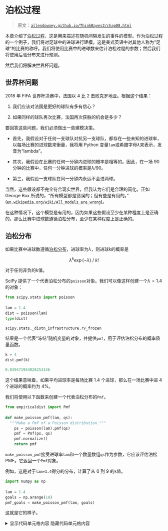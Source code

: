 # 泊松过程

> 原文：[`allendowney.github.io/ThinkBayes2/chap08.html`](https://allendowney.github.io/ThinkBayes2/chap08.html)

本章介绍了[泊松过程](https://en.wikipedia.org/wiki/Poisson_point_process)，这是用来描述在随机间隔发生的事件的模型。作为泊松过程的一个例子，我们将对足球中的进球进行建模，这是美式英语中对其他人称为“足球”的比赛的称呼。我们将使用比赛中的进球数来估计泊松过程的参数；然后我们将使用后验分布来进行预测。

然后我们将解决世界杯问题。

## 世界杯问题

2018 年 FIFA 世界杯决赛中，法国以 4 比 2 击败克罗地亚。根据这个结果：

1.  我们应该对法国是更好的球队有多有信心？

1.  如果同样的球队再次比赛，法国再次获胜的机会是多少？

要回答这些问题，我们必须做出一些建模决策。

+   首先，我假设对于任何一支球队对抗另一支球队，都存在一些未知的进球率，以每场比赛的进球数来衡量，我将用 Python 变量`lam`或希腊字母$\lambda$来表示，发音为“lambda”。

+   其次，我假设在比赛的任何一分钟内进球的概率是相等的。因此，在一场 90 分钟的比赛中，任何一分钟进球的概率是$\lambda/90$。

+   第三，我假设一支球队在同一分钟内永远不会进两球。

当然，这些假设都不完全符合现实世界，但我认为它们是合理的简化。正如 George Box 所说的，“所有模型都是错误的；但有些是有用的。” ([`en.wikipedia.org/wiki/All_models_are_wrong`](https://en.wikipedia.org/wiki/All_models_are_wrong))。

在这种情况下，这个模型是有用的，因为如果这些假设至少在某种程度上是正确的，那么比赛中进球数遵循泊松分布，至少在某种程度上是正确的。

## 泊松分布

如果比赛中进球数遵循[泊松分布](https://en.wikipedia.org/wiki/Poisson_distribution)，进球率为$\lambda$，则进球$k$的概率是

$$\lambda^k \exp(-\lambda) ~/~ k!$$

对于任何非负的$k$值。

SciPy 提供了一个代表泊松分布的`poisson`对象。我们可以像这样创建一个$\lambda=1.4$的对象：

```py
from scipy.stats import poisson

lam = 1.4
dist = poisson(lam)
type(dist) 
```

```py
scipy.stats._distn_infrastructure.rv_frozen 
```

结果是一个代表“冻结”随机变量的对象，并提供`pmf`，用于评估泊松分布的概率质量函数。

```py
k = 4
dist.pmf(k) 
```

```py
0.039471954028253146 
```

这个结果意味着，如果平均进球率是每场比赛 1.4 个进球，那么在一场比赛中进 4 个进球的概率约为 4%。

我们将使用以下函数来创建一个代表泊松分布的`Pmf`。

```py
from empiricaldist import Pmf

def make_poisson_pmf(lam, qs):
  """Make a Pmf of a Poisson distribution."""
    ps = poisson(lam).pmf(qs)
    pmf = Pmf(ps, qs)
    pmf.normalize()
    return pmf 
```

`make_poisson_pmf`接受进球率`lam`和一个数量数组`qs`作为参数，它应该评估泊松 PMF。它返回一个`Pmf`对象。

例如，这是对于`lam=1.4`得分的分布，计算了从 0 到 9 的`k`值。

```py
import numpy as np

lam = 1.4
goals = np.arange(10)
pmf_goals = make_poisson_pmf(lam, goals) 
```

这就是它的样子。

<details class="hide above-input"><summary aria-label="Toggle hidden content">显示代码单元格内容 隐藏代码单元格内容</summary>

```py
from utils import decorate

def decorate_goals(title=''):
    decorate(xlabel='Number of goals',
        ylabel='PMF',
        title=title) 
```</details> <details class="hide above-input"><summary aria-label="Toggle hidden content">显示代码单元格源代码 隐藏代码单元格源代码</summary>

```py
pmf_goals.bar(label=r'Poisson distribution with $\lambda=1.4/details>)

decorate_goals('Distribution of goals scored') 
```</details> ![_images/58c54aa34d3731e8b80f04a10b301b1ece4e10316ef4a35fd1a70b4332219d71.png](img/5302f3f1e12bf32d1b9c9773338d78bd.png)

最可能的结果是 0、1 和 2；更高的值是可能的，但越来越不太可能。超过 7 的值是可以忽略的。这个分布表明，如果我们知道进球率，我们就可以预测进球数。

现在让我们换个角度来看：给定一个进球数，我们能说出关于进球率的什么？

要回答这个问题，我们需要考虑`lam`的先验分布，它表示在我们看到比分之前可能值及其概率的范围。

## 伽玛分布

如果你曾经看过一场足球比赛，你对 `lam` 有一些了解。在大多数比赛中，球队每场比赛都会进几个球。在罕见的情况下，一支球队可能进超过 5 个球，但他们几乎不会进超过 10 个球。

使用[以前世界杯的数据](https://www.statista.com/statistics/269031/goals-scored-per-game-at-the-fifa-world-cup-since-1930/)，我估计每支球队平均每场比赛进球约为 1.4 球。所以我将 `lam` 的平均值设为 1.4。

对于一支强队对阵一支弱队，我们期望 `lam` 更高；对于一支弱队对阵一支强队，我们期望它更低。

为了模拟进球率的分布，我将使用[伽玛分布](https://en.wikipedia.org/wiki/Gamma_distribution)，我之所以选择它是因为：

1.  进球率是连续的且非负的，伽玛分布适用于这种类型的数量。

1.  伽玛分布只有一个参数 `alpha`，即平均值。所以我们可以很容易地构造一个具有我们想要的平均值的伽玛分布。

1.  正如我们将看到的，伽玛分布的形状是一个合理的选择，考虑到我们对足球的了解。

还有一个原因，我将在 <<_ConjugatePriors>> 中透露。

SciPy 提供了 `gamma`，它创建了一个表示伽玛分布的对象。`gamma` 对象提供了 `pdf`，用于评估伽玛分布的**概率密度函数**（PDF）。

这是我们如何使用它的方式。

```py
from scipy.stats import gamma

alpha = 1.4
qs = np.linspace(0, 10, 101)
ps = gamma(alpha).pdf(qs) 
```

参数 `alpha` 是分布的平均值。`qs` 是 `lam` 在 0 到 10 之间的可能值。`ps` 是**概率密度**，我们可以将其视为未归一化的概率。

为了使它们归一化，我们可以将它们放入 `Pmf` 中并调用 `normalize`：

```py
from empiricaldist import Pmf

prior = Pmf(ps, qs)
prior.normalize() 
```

结果是伽玛分布的离散近似。看起来是这样的。

<details class="hide above-input"><summary aria-label="Toggle hidden content">Show code cell content Hide code cell content</summary>

```py
def decorate_rate(title=''):
    decorate(xlabel='Goal scoring rate (lam)',
        ylabel='PMF',
        title=title) 
```</details> <details class="hide above-input"><summary aria-label="Toggle hidden content">Show code cell source Hide code cell source</summary>

```py
prior.plot(ls='--', label='prior', color='C5')
decorate_rate(r'Prior distribution of $\lambda/details>) 
```</details> ![_images/7ba78434be5f44d022795ae6c9f5d4277050e2da9534b44be608bda840475700.png](img/02390b3b82770114a9b2194393796dc3.png)

这个分布代表了我们对进球的先验知识：`lam` 通常小于 2，偶尔高达 6，很少会更高。

我们可以确认平均值约为 1.4。

<details class="hide above-input"><summary aria-label="Toggle hidden content">Show code cell content Hide code cell content</summary>

```py
prior.mean() 
```

```py
1.4140818156118378 
```</details>

像往常一样，对于先验的细节，有理智的人可能会有不同的看法，但这已经足够开始了。让我们进行一次更新。

## 更新

假设你已经知道了进球率 $\lambda$，并且被要求计算进 $k$ 球的概率。这正是我们通过计算泊松 PMF 来回答的问题。

例如，如果 $\lambda$ 是 1.4，那么在一场比赛中进 4 球的概率是：

```py
lam = 1.4
k = 4
poisson(lam).pmf(4) 
```

```py
0.039471954028253146 
```

现在假设我们有一个可能值数组 $\lambda$；我们可以计算每个 `lam` 的数据的可能性，就像这样：

```py
lams = prior.qs
k = 4
likelihood = poisson(lams).pmf(k) 
```

这就是我们需要做的更新。为了得到后验分布，我们将先验乘以我们刚刚计算的可能性，并将结果归一化。

以下函数封装了这些步骤。

```py
def update_poisson(pmf, data):
  """Update Pmf with a Poisson likelihood."""
    k = data
    lams = pmf.qs
    likelihood = poisson(lams).pmf(k)
    pmf *= likelihood
    pmf.normalize() 
```

第一个参数是先验；第二个是进球数。

在这个例子中，法国进了 4 个球，所以我将先验的副本并更新它与数据。

```py
france = prior.copy()
update_poisson(france, 4) 
```

这是后验分布的样子，以及先验。

<details class="hide above-input"><summary aria-label="Toggle hidden content">Show code cell source Hide code cell source</summary>

```py
prior.plot(ls='--', label='prior', color='C5')
france.plot(label='France posterior', color='C3')

decorate_rate('Posterior distribution for France') 
```</details> ![_images/8a3342b969ad573b94b1b8e696c887e4f7ee6b38a3b746430e6b92396d756742.png](img/882f5262ce4230869ad254016188d3d1.png)

数据`k=4`使我们认为更高的`lam`值更可能，更低的值更不可能。因此后验分布向右移动。

让我们对克罗地亚也做同样的操作：

```py
croatia = prior.copy()
update_poisson(croatia, 2) 
```

这就是结果。

<details class="hide above-input"><summary aria-label="Toggle hidden content">显示代码单元格源代码 隐藏代码单元格源代码</summary>

```py
prior.plot(ls='--', label='prior', color='C5')
croatia.plot(label='Croatia posterior', color='C0')

decorate_rate('Posterior distribution for Croatia') 
```</details> ![_images/d5a935a0a5ac15c7cef65b49f17499e8f84f352a4439e1461a9dd40ae0c830de.png](img/656cc186025415b771822c80241a93e4.png)

这是这些分布的后验均值。

```py
print(croatia.mean(), france.mean()) 
```

```py
1.6999765866755225 2.699772393342308 
```

先验分布的均值约为 1.4。克罗地亚进球 2 个后，他们的后验均值为 1.7，接近先验和数据的中点。同样，法国进球 4 个后，他们的后验均值为 2.7。

这些结果是贝叶斯更新的典型特征：后验分布的位置是先验和数据之间的折衷。

## 优势概率

现在我们对每支球队都有了一个后验分布，我们可以回答第一个问题：我们对法国更好的球队有多有信心？

在模型中，“更好”意味着对手的进球率更高。我们可以使用后验分布来计算从法国分布中抽取的随机值超过从克罗地亚分布中抽取的值的概率。

一种方法是枚举两个分布的所有值对，累加一个值超过另一个值的总概率。

```py
def prob_gt(pmf1, pmf2):
  """Compute the probability of superiority."""
    total = 0
    for q1, p1 in pmf1.items():
        for q2, p2 in pmf2.items():
            if q1 > q2:
                total += p1 * p2
    return total 
```

这类似于我们在<<_Addends>>中使用的方法来计算总和的分布。这是我们使用它的方式：

```py
prob_gt(france, croatia) 
```

```py
0.7499366290930155 
```

`Pmf`提供了一个执行相同操作的函数。

```py
Pmf.prob_gt(france, croatia) 
```

```py
0.7499366290930174 
```

结果略有不同，因为`Pmf.prob_gt`使用数组操作符而不是`for`循环。

无论哪种方式，结果都接近 75%。因此，基于一场比赛，我们有中等的信心认为法国实际上是更好的球队。

当然，我们应该记住，这个结果是基于进球率恒定的假设。实际上，如果一支球队落后一个进球，他们可能会在比赛结束时更积极地比赛，这使得他们更有可能得分，但也更有可能失去额外的进球。

和往常一样，结果只有模型一样好。

## 预测复赛

现在我们可以回答第二个问题：如果同样的球队再次比赛，克罗地亚获胜的机会有多大？为了回答这个问题，我们将生成“后验预测分布”，即我们期望一支球队得分的进球数。

如果我们知道进球率`lam`，进球的分布将是参数为`lam`的泊松分布。由于我们不知道`lam`，进球的分布是具有不同`lam`值的泊松分布的混合。

首先，我将生成一个`Pmf`对象的序列，每个值对应一个`lam`值。

```py
pmf_seq = [make_poisson_pmf(lam, goals) 
           for lam in prior.qs] 
```

以下图显示了这些分布在几个`lam`值下的情况。

<details class="hide above-input"><summary aria-label="Toggle hidden content">显示代码单元格源代码 隐藏代码单元格源代码</summary>

```py
import matplotlib.pyplot as plt

for i, index in enumerate([10, 20, 30, 40]):
    plt.subplot(2, 2, i+1)
    lam = prior.qs[index]
    pmf = pmf_seq[index]
    pmf.bar(label=f'$\lambda$ = {lam}', color='C3')
    decorate_goals() 
```</details> ![_images/62062c40c6a4a2831a237ab2924b29f91d3f6e61a7de23f3dc1237010380f9dd.png](img/fa119384238cf3adbcebd721047f6094.png)

预测分布是这些`Pmf`对象的混合，根据后验概率加权。我们可以使用<<_GeneralMixtures>>中的`make_mixture`来计算这个混合。

```py
from utils import make_mixture

pred_france = make_mixture(france, pmf_seq) 
```

这是法国在复赛中进球数的预测分布。

<details class="hide above-input"><summary aria-label="Toggle hidden content">显示代码单元格源代码 隐藏代码单元格源代码</summary>

```py
pred_france.bar(color='C3', label='France')
decorate_goals('Posterior predictive distribution') 
```</details> ![_images/59075d25fad64df15f9e94a861a4486a16b91f6bad681d050dc3290afca3698d.png](img/a0ea95a1903ab36205deca76851c6d7a.png)

这个分布代表了两种不确定性：我们不知道`lam`的实际值，即使知道了，我们也不知道下一场比赛的进球数。

这是克罗地亚的预测分布。

```py
pred_croatia = make_mixture(croatia, pmf_seq) 
```

<details class="hide above-input"><summary aria-label="Toggle hidden content">显示代码单元格内容 隐藏代码单元格内容</summary>

```py
pred_croatia.bar(color='C0', label='Croatia')
decorate_goals('Posterior predictive distribution') 
```

![_images/3c5c1e25e759daa7d773f22210dbfb08b6f53081a393466e75c90808850d29c0.png](img/99e85c8bf46cc101de4790585f805568.png)</details>

我们可以使用这些分布来计算法国赢得、输掉或打平复赛的概率。

```py
win = Pmf.prob_gt(pred_france, pred_croatia)
win 
```

```py
0.5703522415934519 
```

```py
lose = Pmf.prob_lt(pred_france, pred_croatia)
lose 
```

```py
0.26443376257235873 
```

```py
tie = Pmf.prob_eq(pred_france, pred_croatia)
tie 
```

```py
0.16521399583418947 
```

假设法国赢得一半的比赛，他们在复赛中获胜的机会约为 65%。

```py
win + tie/2 
```

```py
0.6529592395105466 
```

这比他们的优势概率低一点，为 75%。这是有道理的，因为我们对于单场比赛的结果不太确定，而对于进球率我们更有把握。即使法国是更好的球队，他们也可能输掉比赛。

## 指数分布

在本笔记本的最后一个练习中，你将有机会解决世界杯问题的以下变种：

> 在 2014 年 FIFA 世界杯中，德国在半决赛中与巴西对阵。德国在 11 分钟后进球，然后在 23 分钟处再次进球。在比赛的这一时刻，你预计德国在 90 分钟后会进多少球？他们进 5 个以上的球的概率是多少（事实上，他们确实进了）？

在这个版本中，请注意数据不是在固定时间段内的进球数，而是进球之间的时间。

要计算这样的数据的可能性，我们可以再次利用泊松过程的理论。如果每个团队都有一个恒定的进球率，我们期望进球之间的时间遵循[指数分布](https://en.wikipedia.org/wiki/Exponential_distribution)。

如果进球率是$\lambda$，那么在$t$时间间隔内看到进球的概率与指数分布的概率密度函数成正比：

$$\lambda \exp(-\lambda t)$$

因为$t$是一个连续的量，这个表达式的值不是概率；它是概率密度。然而，它与数据的概率成正比，所以我们可以将其用作贝叶斯更新中的似然。

SciPy 提供了`expon`，它创建了一个表示指数分布的对象。然而，它并没有像你期望的那样将`lam`作为参数，这使得它难以使用。由于指数分布的概率密度函数很容易计算，我将使用自己的函数。

```py
def expo_pdf(t, lam):
  """Compute the PDF of the exponential distribution."""
    return lam * np.exp(-lam * t) 
```

为了看看指数分布的样子，让我们再次假设`lam`为 1.4；我们可以这样计算$t$的分布：

```py
lam = 1.4
qs = np.linspace(0, 4, 101)
ps = expo_pdf(qs, lam)
pmf_time = Pmf(ps, qs)
pmf_time.normalize() 
```

```py
25.616650745459093 
```

这就是它的样子：

<details class="hide above-input"><summary aria-label="Toggle hidden content">显示代码单元格内容 隐藏代码单元格内容</summary>

```py
def decorate_time(title=''):
    decorate(xlabel='Time between goals (games)',
             ylabel='PMF',
             title=title) 
```</details> <details class="hide above-input"><summary aria-label="Toggle hidden content">显示代码单元格源代码 隐藏代码单元格源代码</summary>

```py
pmf_time.plot(label='exponential with $\lambda$ = 1.4')

decorate_time('Distribution of time between goals') 
```</details> ![_images/96ec4c44d1ecd930473d03903142cfd3b9249ca8650f4d696d5463fa14032e4b.png](img/bbb9f0b99d523d99aad1d28134d9c9a9.png)

这是反直觉的，但事实上，最有可能进球的时间是立即。之后，每个连续时间间隔的概率都会略微降低。

以 1.4 的进球率来说，一个球队可能需要超过一场比赛来进球，但他们很少需要超过两场比赛。

## 总结

本章介绍了三种新的分布，因此很难将它们区分开来。让我们来回顾一下：

+   如果一个系统满足泊松模型的假设，那么在一段时间内的事件数量遵循泊松分布，这是一个从 0 到无穷大的整数数量的离散分布。在实践中，我们通常可以忽略有限限制之上的低概率数量。

+   同样在泊松模型下，事件之间的间隔遵循指数分布，这是一个从 0 到无穷大的连续分布。因为它是连续的，所以它由概率密度函数（PDF）描述，而不是概率质量函数（PMF）。但当我们使用指数分布来计算数据的可能性时，我们可以将密度视为未归一化的概率。

+   泊松分布和指数分布由事件率参数化，表示为$\lambda$或`lam`。

+   对于$\lambda$的先验分布，我使用了伽玛分布，这是一个从 0 到无穷大的连续分布，但我用一个离散的、有界的 PMF 来近似它。伽玛分布有一个参数，表示为$\alpha$或`alpha`，它也是它的均值。

我选择了伽玛分布，因为其形状与我们对进球率的背景知识一致。还有其他分布可以使用；然而，我们将在<<_ConjugatePriors>>中看到，伽玛分布可能是一个特别好的选择。

但在我们到达那里之前，我们还有一些事情要做，从这些练习开始。

## 练习

**练习：** 让我们完成我们开始的练习：

> 在 2014 年 FIFA 世界杯上，德国在半决赛中与巴西对阵。德国在 11 分钟后进球，然后在第 23 分钟再次进球。在比赛的那一刻，你期望德国在 90 分钟后进球多少个？他们有多大概率会再进 5 个球（事实上，他们确实进了）？

以下是我建议的步骤：

1.  从我们在上一个问题中使用的相同的伽玛先验开始，计算每个可能的`lam`值在 11 分钟后进球的可能性。不要忘记将所有时间转换为游戏而不是分钟。

1.  计算德国在第一个进球后`lam`的后验分布。

1.  计算再过 12 分钟后再进球的可能性并进行另一个更新。绘制先验、一个进球后的后验和两个进球后的后验。

1.  计算德国在比赛剩余时间内可能进球的后验预测分布，`90-23`分钟。注意：您将不得不考虑如何为比赛的一部分生成预测进球。

1.  计算在剩下的时间内进球 5 个或更多的概率。

<details class="hide above-input"><summary aria-label="切换隐藏内容">显示代码单元格内容 隐藏代码单元格内容</summary>

```py
# Solution

# Here's a function that updates the distribution of lam
# with the given time between goals

def update_expo(pmf, data):
  """Update based on an observed interval

 pmf: prior PMF
 data: time between goals in minutes
 """
    t = data / 90
    lams = pmf.qs
    likelihood = expo_pdf(t, lams)
    pmf *= likelihood
    pmf.normalize() 
```</details> <details class="hide above-input"><summary aria-label="切换隐藏内容">显示代码单元格内容 隐藏代码单元格内容</summary>

```py
# Solution

# Here are the updates for the first and second goals

germany = prior.copy()
update_expo(germany, 11)

germany2 = germany.copy()
update_expo(germany2, 12) 
```</details> <details class="hide above-input"><summary aria-label="切换隐藏内容">显示代码单元格内容 隐藏代码单元格内容</summary>

```py
# Solution

# Here are the mean values of `lam` after each update

germany.mean(), germany2.mean() 
```

```py
(2.1358882653086892, 2.703059034926364) 
```</details> <details class="hide above-input"><summary aria-label="切换隐藏内容">显示代码单元格内容 隐藏代码单元格内容</summary>

```py
# Solution

# Here's what the posterior distributions look like

prior.plot(ls='--', label='prior', color='C5')
germany.plot(color='C3', label='Posterior after 1 goal')
germany2.plot(color='C16', label='Posterior after 2 goals')

decorate_rate('Prior and posterior distributions') 
```

![ _images/0740f0e6f3f0aac3874b6c1f90f5771a7972aa50727a230b24702f1dc46f999f.png](img/d1fcdb7ef8f59f9372467e3f7169a89f.png)</details><details class="hide above-input"><summary aria-label="切换隐藏内容">显示代码单元格内容 隐藏代码单元格内容</summary>

```py
# Solution

# Here's the predictive distribution for each possible value of `lam`

t = (90-23) / 90

pmf_seq = [make_poisson_pmf(lam*t, goals) 
           for lam in germany2.qs] 
```</details> <details class="hide above-input"><summary aria-label="切换隐藏内容">显示代码单元格内容 隐藏代码单元格内容</summary>

```py
# Solution

# And here's the mixture of predictive distributions,
# weighted by the probabilities in the posterior distribution.

pred_germany2 = make_mixture(germany2, pmf_seq) 
```</details> <details class="hide above-input"><summary aria-label="切换隐藏内容">显示代码单元格内容 隐藏代码单元格内容</summary>

```py
# Solution

# Here's what the predictive distribution looks like

pred_germany2.bar(color='C1', label='germany')
decorate_goals('Posterior predictive distribution') 
```

![ _images/0cecd0c7ba065fb6b2658efe96e68f30cb0ac638e3b23059c2fd7a58b1978682.png](img/cf03ebe34f639a6f56d7acd81816206b.png)</details><details class="hide above-input"><summary aria-label="切换隐藏内容">显示代码单元格内容 隐藏代码单元格内容</summary>

```py
# Solution

# Here's the probability of scoring exactly 5 more goals

pred_germany2[5] 
```

```py
0.047109658706113416 
```</details> <details class="hide above-input"><summary aria-label="切换隐藏内容">显示代码单元格内容 隐藏代码单元格内容</summary>

```py
# Solution

# And the probability of 5 or more

pred_germany2.prob_ge(5) 
```

```py
0.09286200122834538 
```</details>

**练习：**回到世界杯问题的第一个版本。假设法国和克罗地亚进行了一场复赛。法国率先得分的概率是多少？

提示：通过制作指数分布的混合来计算首个进球的后验预测分布。您可以使用以下函数制作近似指数分布的 PMF。

<details class="hide above-input"><summary aria-label="切换隐藏内容">显示代码单元格内容 隐藏代码单元格内容</summary>

```py
def make_expo_pmf(lam, high):
  """Make a PMF of an exponential distribution.

 lam: event rate
 high: upper bound on the interval `t`

 returns: Pmf of the interval between events
 """
    qs = np.linspace(0, high, 101)
    ps = expo_pdf(qs, lam)
    pmf = Pmf(ps, qs)
    pmf.normalize()
    return pmf 
```</details> <details class="hide above-input"><summary aria-label="切换隐藏内容">显示代码单元格内容 隐藏代码单元格内容</summary>

```py
# Solution

# Here are the predictive distributions for the 
# time until the first goal

pmf_seq = [make_expo_pmf(lam, high=4) for lam in prior.qs] 
```</details> <details class="hide above-input"><summary aria-label="切换隐藏内容">显示代码单元格内容 隐藏代码单元格内容</summary>

```py
# Solution

# And here are the mixtures based on the two posterior distributions

pred_france = make_mixture(france, pmf_seq)
pred_croatia = make_mixture(croatia, pmf_seq) 
```</details> <details class="hide above-input"><summary aria-label="切换隐藏内容">显示代码单元格内容 隐藏代码单元格内容</summary>

```py
# Solution

# Here's what the posterior predictive distributions look like

pred_france.plot(label='France', color='C3')
pred_croatia.plot(label='Croatia', color='C0')

decorate_time('Posterior predictive distribution') 
```

![_images/c6056f1c8681d9a55bbb7434ffbf28fd8676cf8e71f1e833edec65ca92f43b2f.png](img/bc7bd8003dc80e838f43d3190f7ed3f4.png)</details><details class="hide above-input"><summary aria-label="切换隐藏内容">显示代码单元格内容 隐藏代码单元格内容</summary>

```py
# Solution

# And here's the probability France scores first

Pmf.prob_lt(pred_france, pred_croatia) 
```

```py
0.5904596116867543 
```</details>

**练习：**在 2010-11 赛季的国家冰球联盟（NHL）总决赛中，我心爱的波士顿布鲁因队与令人厌恶的温哥华加人队进行了一场七场比赛的冠军系列赛。波士顿在前两场比赛中以 0-1 和 2-3 输掉了比赛，然后赢得了接下来的两场比赛，分别是 8-1 和 4-0。在系列赛的这一阶段，波士顿赢得下一场比赛的概率是多少，他们赢得冠军的概率又是多少？

为了选择先验分布，我从[`www.nhl.com`](http://www.nhl.com)获取了一些统计数据，具体是 2010-11 赛季每支球队的平均进球数。该分布很好地由均值为 2.8 的伽玛分布模拟。

你认为这些比赛的结果可能违反泊松模型的假设？这些违反会如何影响你的预测？

<details class="hide above-input"><summary aria-label="切换隐藏内容">显示代码单元格内容 隐藏代码单元格内容</summary>

```py
# Solution

# When a team is winning or losing by an insurmountable margin,
# they might remove their best players from the game, which
# would affect their goal-scoring rate, violating the assumption
# that the goal scoring rate is constant.

# In this example, Boston won the third game 8-1, but scoring
# eight goals in a game might not reflect their true long-term
# goal-scoring rate.

# As a result, the analysis below might overestimate the chance
# that Boston wins.

# As it turned out, they did not. 
```</details> <details class="hide above-input"><summary aria-label="切换隐藏内容">显示代码单元格内容 隐藏代码单元格内容</summary>

```py
# Solution

from scipy.stats import gamma

alpha = 2.8
qs = np.linspace(0, 15, 101)
ps = gamma.pdf(qs, alpha)
prior_hockey = Pmf(ps, qs)
prior_hockey.normalize() 
```

```py
6.666325137469514 
```</details> <details class="hide above-input"><summary aria-label="切换隐藏内容">显示代码单元格内容 隐藏代码单元格内容</summary>

```py
# Solution

prior_hockey.plot(ls='--', color='C5')
decorate_rate('Prior distribution for hockey')
prior_hockey.mean() 
```

```py
2.7997400090376567 
```

![_images/8961cb45c2d1db771b78e9c4b438312f7dce1565f33644f678a6f2463f8a0a2f.png](img/3575c4c5dd177b425f14969172ffe9c4.png)</details><details class="hide above-input"><summary aria-label="切换隐藏内容">显示代码单元格内容 隐藏代码单元格内容</summary>

```py
# Solution

bruins = prior_hockey.copy()
for data in [0, 2, 8, 4]:
    update_poisson(bruins, data)

bruins.mean() 
```

```py
3.3599999999999985 
```</details> <details class="hide above-input"><summary aria-label="切换隐藏内容">显示代码单元格内容 隐藏代码单元格内容</summary>

```py
# Solution

canucks = prior_hockey.copy()
for data in [1, 3, 1, 0]:
    update_poisson(canucks, data)

canucks.mean() 
```

```py
1.5599999606443666 
```</details> <details class="hide above-input"><summary aria-label="切换隐藏内容">显示代码单元格内容 隐藏代码单元格内容</summary>

```py
# Solution

canucks.plot(label='Canucks')
bruins.plot(label='Bruins')

decorate_rate('Posterior distributions') 
```

![_images/c60ceceee189a52422bbfd1fa049ebb442236f4beb2ea4762ef515d24343ffbe.png](img/05d43fbce560d31a5916b25fb4940199.png)</details><details class="hide above-input"><summary aria-label="切换隐藏内容">显示代码单元格内容 隐藏代码单元格内容</summary>

```py
# Solution

goals = np.arange(15)
pmf_seq = [make_poisson_pmf(lam, goals) for lam in bruins.qs] 
```</details> <details class="hide above-input"><summary aria-label="切换隐藏内容">显示代码单元格内容 隐藏代码单元格内容</summary>

```py
# Solution

pred_bruins = make_mixture(bruins, pmf_seq)

pred_bruins.bar(label='Bruins', color='C1')
decorate_goals('Posterior predictive distribution') 
```

![_images/aacd06863c73f0847d6ec939ef6c81a6bafb123c3163fd62b93fa43e0cf9d227.png](img/5bb78125c1a8e5bf4e5d784b719b0c13.png)</details><details class="hide above-input"><summary aria-label="切换隐藏内容">显示代码单元格内容 隐藏代码单元格内容</summary>

```py
# Solution

pred_canucks = make_mixture(canucks, pmf_seq)

pred_canucks.bar(label='Canucks')
decorate_goals('Posterior predictive distribution') 
```

![_images/325cc125fc2ae0889f9548b61f17be3f2cfd34d5a5f974a9951b5b3ffba5321f.png](img/5070d0fd39af5e813613121681f488d2.png)</details><details class="hide above-input"><summary aria-label="切换隐藏内容">显示代码单元格内容 隐藏代码单元格内容</summary>

```py
# Solution

win = Pmf.prob_gt(pred_bruins, pred_canucks)
lose = Pmf.prob_lt(pred_bruins, pred_canucks)
tie = Pmf.prob_eq(pred_bruins, pred_canucks)

win, lose, tie 
```

```py
(0.7038631514645926, 0.16111690750716465, 0.1350199410282429) 
```</details> <details class="hide above-input"><summary aria-label="切换隐藏内容">显示代码单元格内容 隐藏代码单元格内容</summary>

```py
# Solution

# Assuming the Bruins win half of the ties,
# their chance of winning the next game is...

p = win + tie/2
p 
```

```py
0.771373121978714 
```</details> <details class="hide above-input"><summary aria-label="切换隐藏内容">显示代码单元格内容 隐藏代码单元格内容</summary>

```py
# Solution

# Their chance of winning the series is their
# chance of winning k=2 or k=3 of the remaining
# n=3 games.

from scipy.stats import binom

n = 3
a = binom.pmf([2,3], n, p)
a.sum() 
```

```py
0.8670900197850085 
```</details>
